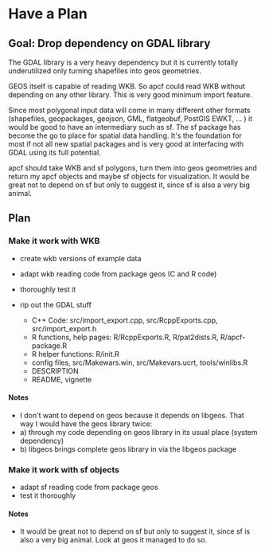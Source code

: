 # Have a Plan

## **Goal:** Drop dependency on GDAL library

The GDAL library is a very heavy dependency but it is currently totally underutilized only turning shapefiles into geos geometries.

GEOS itself is capable of reading WKB. So apcf could read WKB without depending on any other library. This is very good minimum import feature.

Since most polygonal input data will come in many different other formats (shapefiles, geopackages, geojson, GML, flatgeobuf, PostGIS EWKT, ... ) it would be good to have an intermediary such as sf. The sf package has become the go to place for spatial data handling. It's the foundation for most if not all new spatial packages and is very good at interfacing with GDAL using its full potential.

apcf should take WKB and sf polygons, turn them into geos geometries and return my apcf objects and maybe sf objects for visualization. It would be great not to depend on sf but only to suggest it, since sf is also a very big animal.


## Plan

### Make it work with WKB
  * create wkb versions of example data
  * adapt wkb reading code from package geos (C and R code)
  * thoroughly test it
  
  * rip out the GDAL stuff
    * C++ Code: src/import_export.cpp, src/RcppExports.cpp, src/import_export.h
    * R functions, help pages: R/RcppExports.R, R/pat2dists.R, R/apcf-package.R
    * R helper functions: R/init.R
    * config files, src/Makewars.win, src/Makevars.ucrt, tools/winlibs.R
    * DESCRIPTION
    * README, vignette
  
#### Notes
*  I don't want to depend on geos because it depends on libgeos. That way I would have the geos library twice: 
  * a) through my code depending on geos library in its usual place (system dependency) 
  * b) libgeos brings complete geos library in via the libgeos package


### Make it work with sf objects
  * adapt sf reading code from package geos
  * test it thoroughly
  
#### Notes
  * It would be great not to depend on sf but only to suggest it, since sf is also a very big animal. Look at geos it managed to do so.

